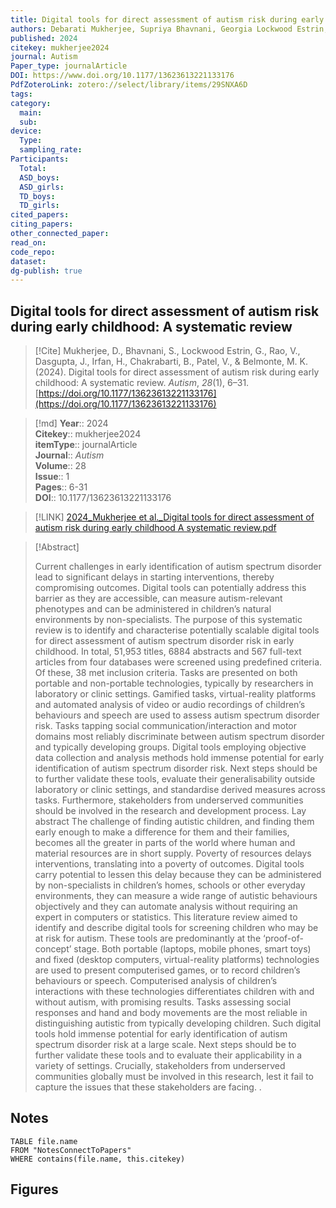 ```yaml
---
title: Digital tools for direct assessment of autism risk during early childhood A systematic review
authors: Debarati Mukherjee, Supriya Bhavnani, Georgia Lockwood Estrin, Vaisnavi Rao, Jayashree Dasgupta, Hiba Irfan, Bhismadev Chakrabarti, Vikram Patel, Matthew K Belmonte
published: 2024
citekey: mukherjee2024
journal: Autism
Paper_type: journalArticle
DOI: https://www.doi.org/10.1177/13623613221133176
PdfZoteroLink: zotero://select/library/items/29SNXA6D
tags: 
category:
  main: 
  sub: 
device:
  Type: 
  sampling_rate: 
Participants:
  Total: 
  ASD_boys: 
  ASD_girls: 
  TD_boys: 
  TD_girls: 
cited_papers: 
citing_papers: 
other_connected_paper: 
read_on: 
code_repo: 
dataset: 
dg-publish: true
---
```


## Digital tools for direct assessment of autism risk during early childhood: A systematic review

> [!Cite]
> Mukherjee, D., Bhavnani, S., Lockwood Estrin, G., Rao, V., Dasgupta, J., Irfan, H., Chakrabarti, B., Patel, V., & Belmonte, M. K. (2024). Digital tools for direct assessment of autism risk during early childhood: A systematic review. _Autism_, _28_(1), 6–31. [https://doi.org/10.1177/13623613221133176](https://doi.org/10.1177/13623613221133176)


>[!md]
> **Year**:: 2024   
> **Citekey**:: mukherjee2024  
> **itemType**:: journalArticle  
> **Journal**:: *Autism*  
> **Volume**:: 28  
> **Issue**:: 1   
> **Pages**:: 6-31  
> **DOI**:: 10.1177/13623613221133176    

> [!LINK] 
> [2024_Mukherjee et al._Digital tools for direct assessment of autism risk during early childhood A systematic review.pdf](zotero://select/library/items/5UTT3XBZ)

> [!Abstract]
>
> Current challenges in early identification of autism spectrum disorder lead to significant delays in starting interventions, thereby compromising outcomes. Digital tools can potentially address this barrier as they are accessible, can measure autism-relevant phenotypes and can be administered in children’s natural environments by non-specialists. The purpose of this systematic review is to identify and characterise potentially scalable digital tools for direct assessment of autism spectrum disorder risk in early childhood. In total, 51,953 titles, 6884 abstracts and 567 full-text articles from four databases were screened using predefined criteria. Of these, 38 met inclusion criteria. Tasks are presented on both portable and non-portable technologies, typically by researchers in laboratory or clinic settings. Gamified tasks, virtual-reality platforms and automated analysis of video or audio recordings of children’s behaviours and speech are used to assess autism spectrum disorder risk. Tasks tapping social communication/interaction and motor domains most reliably discriminate between autism spectrum disorder and typically developing groups. Digital tools employing objective data collection and analysis methods hold immense potential for early identification of autism spectrum disorder risk. Next steps should be to further validate these tools, evaluate their generalisability outside laboratory or clinic settings, and standardise derived measures across tasks. Furthermore, stakeholders from underserved communities should be involved in the research and development process.
Lay abstract
The challenge of finding autistic children, and finding them early enough to make a difference for them and their families, becomes all the greater in parts of the world where human and material resources are in short supply. Poverty of resources delays interventions, translating into a poverty of outcomes. Digital tools carry potential to lessen this delay because they can be administered by non-specialists in children’s homes, schools or other everyday environments, they can measure a wide range of autistic behaviours objectively and they can automate analysis without requiring an expert in computers or statistics. This literature review aimed to identify and describe digital tools for screening children who may be at risk for autism. These tools are predominantly at the ‘proof-of-concept’ stage. Both portable (laptops, mobile phones, smart toys) and fixed (desktop computers, virtual-reality platforms) technologies are used to present computerised games, or to record children’s behaviours or speech. Computerised analysis of children’s interactions with these technologies differentiates children with and without autism, with promising results. Tasks assessing social responses and hand and body movements are the most reliable in distinguishing autistic from typically developing children. Such digital tools hold immense potential for early identification of autism spectrum disorder risk at a large scale. Next steps should be to further validate these tools and to evaluate their applicability in a variety of settings. Crucially, stakeholders from underserved communities globally must be involved in this research, lest it fail to capture the issues that these stakeholders are facing.
>.
> 


## Notes

```dataview 
TABLE file.name 
FROM "NotesConnectToPapers" 
WHERE contains(file.name, this.citekey)
```


## Figures

